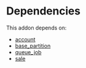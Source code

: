 # Dependencies

This addon depends on:

- [account](https://github.com/bringout/oca-ocb-accounting/tree/6e99f2e941ecad12aceb9b1f887fbe526940de95/odoo-bringout-oca-ocb-account)
- [base_partition](https://github.com/bringout/oca-technical)
- [queue_job](https://github.com/bringout/oca-technical)
- [sale](https://github.com/bringout/oca-ocb-sale/tree/cfc4dbeb59ab3594bd1aa8f3bb16a1ee00557b4d/odoo-bringout-oca-ocb-sale)
